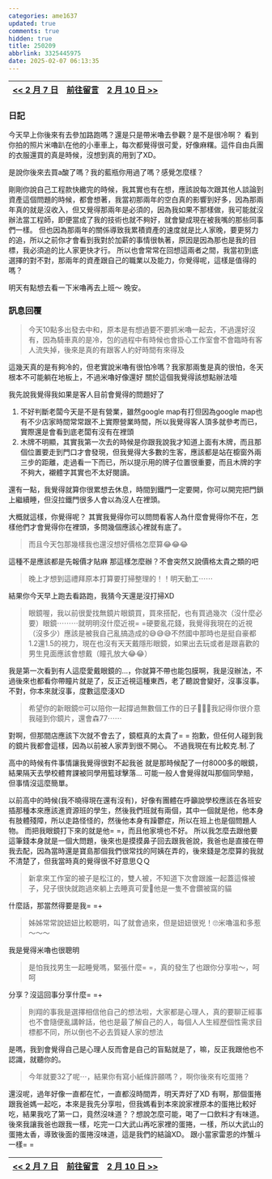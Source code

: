 ```yaml
---
categories: ame1637
updated: true
comments: true
hidden: true
title: 250209
abbrlink: 3325445975
date: 2025-02-07 06:13:35
---
```



| <a href="/ame1637/562981456"><< 2 月 7 日</a> | <a href="javascript:void(0)" onclick="scrollToComments(event)">前往留言</a> | <a href="/ame1637/2800864946"> 2 月 10 日 >></a> |
| :---------------------------------------------: | :-------------------------------------------------------------------------: | :----------------------------: |

### 日記

今天早上你後來有去參加路跑嗎？還是只是帶米嚕去參觀？是不是很冷啊？
看到你拍的照片米嚕趴在他的小車車上，每次都覺得很可愛，好像麻糬。這件自由兵團的衣服還買的真是時候，沒想到真的用到了XD。

是說你後來去買a酸了嗎？我的藍瓶你用過了嗎？感覺怎麼樣？

剛剛你說自己工程款快繳完的時候，我其實也有在想，應該說每次跟其他人談論到資產這個問題的時候，都會想著，我當初那兩年的空白真的影響到好多，因為那兩年真的就是沒收入，但又覺得那兩年是必須的，因為我如果不那樣做，我可能就沒辦法當工程師，即便當成了我的技術也就不夠好，就會變成現在被我嘴的那些同事們一樣。
但也因為那兩年的關係導致我累積資產的速度就是比人家晚，要更努力的追，所以之前你才會看到我對於加薪的事情很執著，原因是因為那也是我的目標，我必須追的比人家更快才行。
所以也會常常在回想這兩者之間，我當初到底選擇的對不對，那兩年的資產跟自己的職業以及能力，你覺得呢，這樣是值得的嗎？

明天有點想去看一下米嚕再去上班～
晚安。

### 訊息回覆

>今天10點多出發去中和，原本是有想過要不要抓米嚕一起去，不過還好沒有，因為騎車真的是冷，包的過程中有時候也會掛心工作室會不會臨時有客人流失掉，後來是真的有跟客人約好時間有來得及

這幾天真的是有夠冷的，但老實說米嚕有很怕冷嗎？我家那兩隻是真的很怕，冬天根本不可能躺在地板上，不過米嚕好像還好
關於這個我覺得該想點辦法噎

我先說我覺得我如果是客人目前會覺得的問題好了

1. 不好判斷老闆今天是不是有營業，雖然google map有打但因為google map也有不少店家時間常常跟不上實際營業時間，所以我覺得客人頂多就參考而已，實際還是會看到底老闆有沒有在裡頭
2. 木牌不明顯，其實我第一次去的時候是你跟我說我才知道上面有木牌，而且那個位置要走到門口才會發現，但我覺得大多數的生客，應該都是站在櫥窗外兩三步的距離，走過看一下而已，所以提示用的牌子位置很重要，而且木牌的字不夠大，襯體字其實也不太好閱讀。

還有一點，我覺得就算你很累想去休息，時間到鐵門一定要開，你可以開完把門鎖上繼續睡，但沒拉鐵門很多人會以為沒人在裡頭。

大概就這樣，你覺得呢？
其實我覺得你可以問問看客人為什麼會覺得你不在，怎樣他們才會覺得你在裡頭，多問幾個應該心裡就有底了。

> 而且今天包那幾樣我也還沒想好價格怎麼算😂😂😂

這種不是應該都是先報價才貼麻
那這樣怎麼辦？不會突然又說價格太貴之類的吧

>晚上才想到這禮拜原本打算要打掃整理的！！明天動工⋯⋯

結果你今天早上跑去看路跑，我猜今天還是沒打掃XD

> 眼鏡喔，我以前很愛找無鏡片眼鏡買，買來搭配，也有買過幾次（沒什麼必要）眼鏡⋯⋯⋯就明明沒什麼近視= =硬要亂花錢，我覺得我現在的近視（沒多少）應該是被我自己亂搞造成的😅😅😅不然國中那時也是挺自豪都1.2還1.5的視力，現在也沒有天天戴隱形眼鏡，如果出去玩或者是跟喜歡的男生見面應該會想戴（瞳孔放大😂😂）

我是第一次看到有人這麼愛戴眼鏡的...，你就算不帶也能包膜啊，我是沒辦法，不過後來也都看你帶瞳片就是了，反正近視這種東西，老了聽說會變好，沒事沒事。
不對，你本來就沒事，度數這麼淺XD

> 希望你的新眼鏡🤓可以陪你一起撐過無數個工作的日子🤣🤣🤣我記得你很介意我碰到你鏡片，還會森77⋯⋯

對啊，但那間店應該下次就不會去了，鏡框真的太貴了= =
抱歉，但任何人碰到我的鏡片我都會這樣，因為以前被人家弄到很不開心。
不過我現在有比較克.制.了

高中的時候有件事情讓我覺得很對不起我爸
就是那時候配了一付8000多的眼鏡，結果隔天去學校體育課被同學用籃球擊落...
可能一般人會覺得就叫那個同學賠，但事情沒這麼簡單。

以前高中的時候(我不曉得現在還有沒有)，好像有團體在呼籲說學校應該在各班安插那種本來應該進資源班的學生，然後我們班就有兩個，其中一個就是他，他本身有肢體殘障，所以走路怪怪的，然後他本身有躁鬱症，所以在班上也是個問題人物。
而把我眼鏡打下來的就是他= =，而且他家境也不好。
所以我怎麼去跟他要這筆錢本身就是一個大問題，後來也是摸摸鼻子回去跟我爸說，我爸也是直接在帶我去配，因為當時還是寶島那個我們很常找的阿姨在弄的，後來錢是怎麼算的我就不清楚了，但我當時真的覺得很不好意思ＱＱ

> 新拿來工作室的被子是松江的，雙人被，不知道下次會跟誰一起蓋這條被子，兒子很快就跑過來躺上去睡真可愛🥰他是一隻不會鑽被窩的貓

什麼話，那當然得要是我= =+

> 姊姊常常說妞妞比較聰明，叫了就會過來，但是妞妞很兇！🙄米嚕溫和多惹～～～

我是覺得米嚕也很聰明

>是怕我找男生一起睡覺嗎，緊張什麼= =，真的發生了也跟你分享啦～，呵呵

分享？沒這回事分享什麼= =+

>則翔的事我是選擇相信他自己的想法啦，大家都是心理人，真的要聊正經事也不會隨便亂講幹話，他也是最了解自己的人，每個人人生經歷個性需求目標都不同，所以倒也不必去質疑人家的想法

是嗎，我到會覺得自己是心理人反而會是自己的盲點就是了，嘛，反正我跟他也不認識，就聽你的。

> 今年就要32了呢⋯，結果你有寫小紙條許願嗎？，啊你後來有吃蛋捲？

還沒呢，過年好像一直都在忙，一直都沒時間弄，明天弄好了XD
有啊，那個蛋捲跟我爸媽一起吃，本來是我先分享啦，但我媽看到本來說家裡原本的蛋捲比較好吃，結果我吃了第一口，竟然沒味道？？想說怎麼可能，喝了一口飲料才有味道。
後來我讓我爸也跟我一樣，吃完一口大武山再吃家裡的蛋捲，一樣，所以大武山的蛋捲太香，導致後面的蛋捲沒味道，這是我們的結論XD。
跟小當家雷恩的炸蟹斗一樣= =

| <a href="/ame1637/562981456"><< 2 月 7 日</a>  | <a href="javascript:void(0)" onclick="scrollToComments(event)">前往留言</a> | <a href="/ame1637/2800864946"> 2 月 10 日 >></a> |
| :---------------------------------------------: | :-------------------------------------------------------------------------: | :---------------------------: |

<script>
document.addEventListener('DOMContentLoaded', function() {
    window.scrollToComments = function(event) {
        event.preventDefault();
        document.getElementById('disqus_thread').scrollIntoView({
            behavior: 'smooth'
        });
    }

    window.scrollToTop = function(event) {
        event.preventDefault();
        window.scrollTo({
            top: 0,
            behavior: 'smooth'
        });
    }
});
</script>
